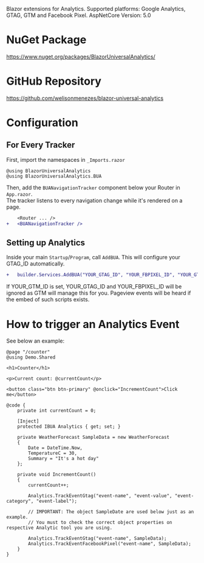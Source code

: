 Blazor extensions for Analytics. Supported platforms: Google Analytics, GTAG, GTM and Facebook Pixel.
AspNetCore Version: 5.0

# NuGet Package
https://www.nuget.org/packages/BlazorUniversalAnalytics/

# GitHub Repository
https://github.com/welisonmenezes/blazor-universal-analytics

# Configuration

## For Every Tracker

First, import the namespaces in `_Imports.razor`

```
@using BlazorUniversalAnalytics
@using BlazorUniversalAnalytics.BUA
```

Then, add the `BUANavigationTracker` component below your Router in `App.razor`.<br/>
The tracker listens to every navigation change while it's rendered on a page.

```diff
    <Router ... />
+   <BUANavigationTracker />
```

## Setting up Analytics

Inside your main `Startup`/`Program`, call `AddBUA`. This will configure your GTAG_ID automatically.

```diff
+   builder.Services.AddBUA("YOUR_GTAG_ID", "YOUR_FBPIXEL_ID", "YOUR_GTM_ID");
```

If YOUR_GTM_ID is set, YOUR_GTAG_ID and YOUR_FBPIXEL_ID will be ignored as GTM will manage this for you. Pageview events will be heard if the embed of such scripts exists.

# How to trigger an Analytics Event

See below an example:

```
@page "/counter"
@using Demo.Shared

<h1>Counter</h1>

<p>Current count: @currentCount</p>

<button class="btn btn-primary" @onclick="IncrementCount">Click me</button>

@code {
    private int currentCount = 0;

    [Inject]
    protected IBUA Analytics { get; set; }

    private WeatherForecast SampleData = new WeatherForecast
    {
        Date = DateTime.Now,
        TemperatureC = 30,
        Summary = "It's a hot day"
    };

    private void IncrementCount()
    {
        currentCount++;

        Analytics.TrackEventGtag("event-name", "event-value", "event-category", "event-label");

        // IMPORTANT: The object SampleDate are used below just as an example.
        // You must to check the correct object properties on respective Analytic tool you are using.

        Analytics.TrackEventGtag("event-name", SampleData);
        Analytics.TrackEventFacebookPixel("event-name", SampleData);
    }
}
```

# 